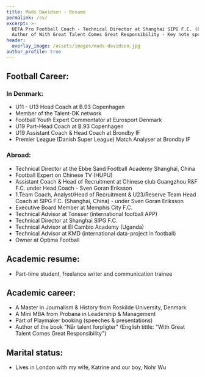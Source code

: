 ```yaml
---
title: Mads Davidsen - Resume
permalink: /cv/
excerpt: >-
  UEFA Pro Football Coach - Technical Director at Shanghai SIPG F.C. (China) -
  Author of With Great Talent Comes Great Responsibility - Key note speaker
header:
  overlay_image: /assets/images/mads-davidsen.jpg
author_profile: true
---
```

## Football Career:

### In Denmark:

* U11 - U13 Head Coach at B.93 Copenhagen
* Member of the Talent-DK network
* Football Youth Expert Commentator at Eurosport Denmark
* U19 Part-Head Coach at B.93 Copenhagen
* U19 Assistant Coach & Head Coach at Brondby IF
* Premier League (Danish Super League) Match Analyser at Brondby IF

### Abroad:

* Technical Director at the Ebbe Sand Football Academy Shanghai, China
* Football Expert on Chinese TV (HUPU)
* Assistant Coach & Head of Recruitment at Chinese club Guangzhou R&F F.C. under Head Coach - Sven Goran Eriksson
* 1.Team Coach, Analyst/Head of Recruitment & U23/Reserve Team Head Coach at SIPG F.C. (Shanghai, China) - under Sven Goran Eriksson
* Executive Board Member at Memphis City F.C.
* Technical Advisor at Tonsser (international football APP)
* Technical Director at Shanghai SIPG F.C.
* Technical Advisor at El Cambio Academy (Uganda)
* Technical Advisor at KMD (international data-project in football)
* Owner at Optima Football

## Academic resume:

* Part-time student, freelance writer and communication trainee 

## Academic career:

* A Master in Journalism & History from Roskilde University, Denmark
* A Mini MBA from Probana in Leadership & Management
* Part of Playmaker booking (speeches & presentations)
* Author of the book "Når talent forpligter" (English tittle: "With Great Talent Comes Great Responsibility")

## Marital status:

* Lives in London with my wife, Katrine and our boy, Nohr Wu
